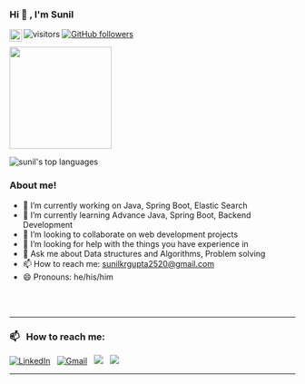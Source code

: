 ### Hi 👋 , I'm Sunil

<a target="_blank" href="https://www.linkedin.com/in/sunil-kumar-gupta-358210213/">
  <img align="left" alt="Sunil's Linkdein" width="22px" src="https://cdn.jsdelivr.net/npm/simple-icons@v3/icons/linkedin.svg" />
</a>

![visitors](https://visitor-badge.laobi.icu/badge?page_id=suniel2520.suniel2520)
[![GitHub followers](https://img.shields.io/github/followers/suniel2520.svg?style=social&label=Follow)](https://github.com/suniel2520?tab=followers)


<img height="180em" src="https://github-readme-stats.vercel.app/api?username=suniel2520&show_icons=true&hide_border=true&&count_private=true&include_all_commits=true" />

![sunil's top languages](https://github-readme-stats.vercel.app/api/top-langs/?username=suniel2520&layout=compact&show_icons=true)


### About me!

- 🔭 I’m currently working on Java, Spring Boot, Elastic Search
- 🌱 I’m currently learning Advance Java, Spring Boot, Backend Development
- 👯 I’m looking to collaborate on web development projects
- 🤔 I’m looking for help with the things you have experience in
- 💬 Ask me about Data structures and Algorithms, Problem solving
- 📫 How to reach me: sunilkrgupta2520@gmail.com
- 😄 Pronouns: he/his/him

<br/>
<br/>

-----
### 📫 &nbsp; How to reach me:



<a href="https://www.linkedin.com/in/sunil-kumar-gupta-358210213/"><img alt="LinkedIn" src="https://img.shields.io/badge/linkedin%20-%230077B5.svg?&style=flat&logo=linkedin&logoColor=white"/></a> &nbsp;
<a href="mailto:sunilkrgupta2520@gmail.com"><img alt="Gmail" src="https://img.shields.io/badge/Gmail-D14836?style=flat&logo=gmail&logoColor=white" /></a> &nbsp;
<a href="https://suniel2520.github.io/"><img src="https://img.shields.io/badge/-LeetCode-E4405F?style=flat&logo=LeetCode&logoColor=white"/></a> &nbsp;
<a href="https://leetcode.com/sunielgupta2/"><img src="https://img.shields.io/badge/-LeetCode-E4405F?style=flat&logo=LeetCode&logoColor=white"/></a> &nbsp;

-----  
